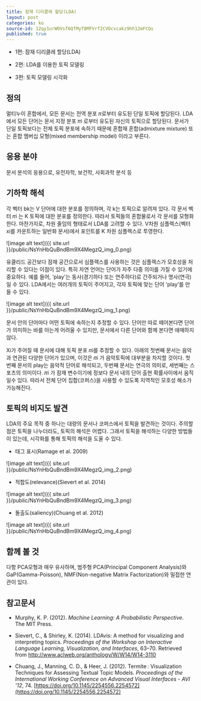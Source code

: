 ```yaml
---
title: 잠재 디리클레 할당(LDA) 
layout: post
categories: ko
source-id: 12qy1urWOVsf6QfMyT8MFVrf2CVOcvcakz9hh12mFCQs
published: true
---
```

* 1편: 잠재 디리클레 할당(LDA)

* 2편: LDA를 이용한 토픽 모델링

* 3편: 토픽 모델링 시각화

<!--more-->

## 정의

멀티누이 혼합에서, 모든 문서는 전역 분포 𝜋로부터 유도된 단일 토픽에 할당된다. LDA에서 모든 단어는 문서 지정 분포 𝜋i 로부터 유도된 자신의 토픽으로 할당된다. 문서가 단일 토픽보다는 전체 토픽 분포에 속하기 때문에 혼합재 혼합(admixture mixture) 또는 혼합 멤버십 모형(mixed membership model) 이라고 부른다. 

## 응용 분야

문서 분석의 응용으로, 유전자학, 보건학, 사회과학 분석 등

## 기하학 해석

각 벡터 bk는 V 단어에 대한 분포를 정의하며, 각 k는 토픽으로 알려져 있다. 각 문서 벡터 𝜋i 는 K 토픽에 대한 분포를 정의한다. 따라서 토픽들의 혼합물로서 각 문서를 모형화 한다. 마찬가지로, 차원 줄임의 형태로서  LDA를 고려할 수 있다. V차원 심플렉스(벡터 xi를 카운트하는 일반화 문서)에서 포인트를 K 차원 심플렉스로 투영한다.

![image alt text]({{ site.url }}/public/NsYnHbQuBndBm9X4MegzQ_img_0.png)

유클리드 공간보다 잠재 공간으로서 심플렉스를 사용하는 것은 심플렉스가 모호성을 처리할 수 있다는 이점이 있다. 특히 자연 언어는 단어가 자주 다중 의미를 가질 수 있기에 중요하다. 예를 들어, 'play'는 동사(경기하다 또는 연주하다)로 간주되거나 명사(연극)일 수 있다. LDA에서는 여러개의 토픽이 주어지고, 각자 토픽에 맞는 단어 'play’를 만들 수 있다. 

![image alt text]({{ site.url }}/public/NsYnHbQuBndBm9X4MegzQ_img_1.png)

문서 안의 단어마다 어떤 토픽에 속하는지 추정할 수 있다. 단어만 따로 떼어본다면 단어가 의미하는 바를 아는게 어려울 수 있지만, 문서에서 다른 단어와 함께 본다면 애매하지 않다. 

Xi가 주어질 때 문서에 대해 토픽 분포 𝜋i를 추정할 수 있다. 아래의 첫번째 문서는 음악과 연관된 다양한 단어가 있으며, 이것은 𝜋i 가 음악토픽에 대부분을 차지할 것이다. 첫번째 문서의 play는 음악적 단어로 해석되고, 두번째 문서는 연극의 의미로, 세번째는 스포츠의 의미이다. 𝜋i 가 잠재 변수이기에 정보다 문서 내의 단어 출현 확률사이에서 움직일수 있다. 따라서 전체 단어 집합(코퍼스)을 사용할 수 있도록 지역적인 모호성 해소가 가능해진다. 

   

## 토픽의 비지도 발견

LDA의 주요 목적 중 하나는 대량의 문서나 코퍼스에서 토픽을 발견하는 것이다. 주의할 점은 토픽을 나누더라도, 토픽의 해석은 어렵다. 그래서 토픽을 해석하는 다양한 방법들이 있는데, 시각화를 통해 토픽의 해석을 도울 수 있다.

* 태그 표시(Ramage et al. 2009)

![image alt text]({{ site.url }}/public/NsYnHbQuBndBm9X4MegzQ_img_2.png)

* 적합도(relevance)(Sievert et al. 2014)

![image alt text]({{ site.url }}/public/NsYnHbQuBndBm9X4MegzQ_img_3.png)

* 돌출도(saliency)(Chuang et al. 2012)

![image alt text]({{ site.url }}/public/NsYnHbQuBndBm9X4MegzQ_img_4.png)

##  함께 볼 것

다항 PCA모형과 매우 유사하며, 범주형 PCA(Principal Component Analysis)와 GaP(Gamma-Poisson), NMF(Non-negative Matrix Factorization)와 밀접한 연관이 있다.

##  참고문서

* Murphy, K. P. (2012). *Machine Learning: A Probabilistic Perspective*. The MIT Press.

* Sievert, C., & Shirley, K. (2014). LDAvis: A method for visualizing and interpreting topics. *Proceedings of the Workshop on Interactive Language Learning, Visualization, and Interfaces*, 63–70. Retrieved from http://www.aclweb.org/anthology/W/W14/W14-3110

* Chuang, J., Manning, C. D., & Heer, J. (2012). Termite : Visualization Techniques for Assessing Textual Topic Models. *Proceedings of the International Working Conference on Advanced Visual Interfaces - AVI '12*, 74. [https://doi.org/10.1145/2254556.2254572](https://doi.org/10.1145/2254556.2254572)

